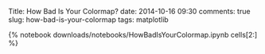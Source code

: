 Title: How Bad Is Your Colormap?
date: 2014-10-16 09:30
comments: true
slug: how-bad-is-your-colormap
tags: matplotlib

{% notebook downloads/notebooks/HowBadIsYourColormap.ipynb cells[2:] %}